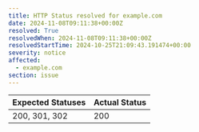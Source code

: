 ```yaml
---
title: HTTP Status resolved for example.com
date: 2024-11-08T09:11:38+00:00Z
resolved: True
resolvedWhen: 2024-11-08T09:11:38+00:00Z
resolvedStartTime: 2024-10-25T21:09:43.191474+00:00
severity: notice
affected:
  - example.com
section: issue
---
```


| Expected Statuses | Actual Status  |
|-------------------|----------------|
| 200, 301, 302 | 200 |
